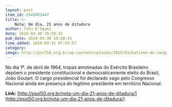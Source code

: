 ```yaml
---
layout: post
item_id: 2541881447
title: >-
    Nota: Um dia, 21 anos de ditadura
author: Tatu D'Oquei
date: 2019-03-30 19:59:15
pub_date: 2019-03-30 19:59:15
time_added: 2019-03-31 07:55:57
category: 
image: http://psol50.org.br/wp-content/uploads/2019/03/batismo-de-sangue.jpg
---
```


No dia 1º. de abril de 1964, tropas amotinadas do Exército Brasileiro depõem o presidente constitucional e democraticamente eleito do Brasil, João Goulart. O cargo presidencial foi declarado vago pelo Congresso Nacional ainda em presença do legítimo presidente em território Nacional.

**Link:** [http://psol50.org.br/nota-um-dia-21-anos-de-ditadura/](http://psol50.org.br/nota-um-dia-21-anos-de-ditadura/)

